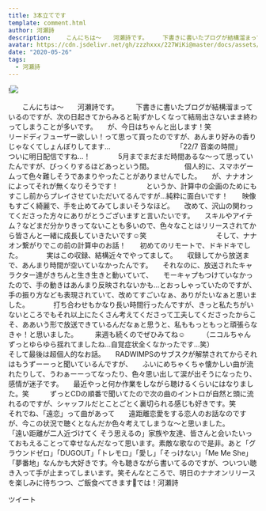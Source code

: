 ```yaml
---
title: 3本立てです
template: comment.html
author: 河瀬詩
description: 　　こんにちは〜　　河瀬詩です。　　　下書きに書いたブログが結構溜まっているのですが、次の日起きてからみると恥ずかしくなって結局出さないまま終わってしまうことが多いです。　　が、今日はちゃんと出し...
avatar: https://cdn.jsdelivr.net/gh/zzzhxxx/227WiKi@master/docs/assets/photo/avatar/uta.jpg
date: "2020-05-26"
tags:
  - 河瀬詩
---
```


!![](https://cdn.jsdelivr.net/gh/227WiKi/227WiKi-image@master/blog-image/uta-2020-05-26_1.jpg)


　　こんにちは〜　　河瀬詩です。　　　下書きに書いたブログが結構溜まっているのですが、次の日起きてからみると恥ずかしくなって結局出さないまま終わってしまうことが多いです。　　が、今日はちゃんと出します！笑　　　　　　リードディフューザー欲しい！って思って買ったのですが、あんまり好みの香りじゃなくてしょんぼりしてます…　　　　　　　　　　「22/7 音楽の時間」　　ついに明日配信ですね…！　　　　5月までまだまだ時間あるな〜って思っていたんですが、びっくりするほどあっという間。　　　　　個人的に、スマホゲームって色々難しそうであまりやったことがありませんでした。　　が、ナナオンによってそれが無くなりそうです！　　　　というか、計算中の企画のためにもすこし前からプレイさせていただいてるんですが…純粋に面白いです！　　映像もすごく綺麗で、手を止めてみてしまいそうなほど。　　改めて、沢山の関わってくださった方々にありがとうございますと言いたいです。　　スキルやアイテム？などまだ分かりきってないことも多いので、色々なことはリリースされてから皆さんと一緒に成長していきたいです☺︎笑　　　　　　　　　　そして、ナナオン繋がりでこの前の計算中のお話！　　初めてのリモートで、ドキドキでした。　　　　実はこの収録、結構近々でやってまして。　　収録してから放送まで、あんまり時間が空いていなかったんです。　　それなのに、放送されたキャラクター達がきちんと生き生きと動いていて、　　モーキャプもつけていなかったので、手の動きはあんまり反映されないかも…とおっしゃっていたのですが、手の振り方なども表現されていて、改めてすごいなぁ、ありがたいなぁと思いました。　　　　打ち合わせもかなり長い時間行ったんですが、きっと私たちがいないところでもそれ以上にたくさん考えてくださって工夫してくださったからこそ、ああいう形で放送できているんだなぁと思うと、私ももっともっと頑張らなきゃ！と思いました。　　　来週も続くのでぜひみてね☺️　　　（ニコルちゃんずっとゆらゆら揺れてましたね…自覚症状全くなかったです…笑）　　　　　　　　　　　　そして最後は超個人的なお話。　　RADWIMPSのサブスクが解禁されてからそれはもうずーーっと聞いているんですが、　　ふいにめちゃくちゃ懐かしい曲が流れたりして、うわぁーーってなったり、色々思い出して涙が出そうになったり、感情が迷子です。　　最近やっと何か作業をしながら聴けるくらいにはなりました。笑　　　ずっとCDの順番で聞いてたので次の曲のイントロが自然と頭に流れるのですが、シャッフルだとことごとく裏切られる感じも好きです。笑　　　　　それでね、「遠恋」って曲があって　　遠距離恋愛をする恋人のお話なのですが、今この状況で聴くとなんだか色々考えてしまうな〜と思いました。　　　　「遠い距離が二人近づけてく そう思えるの」家族や友達、皆さんと会いたいっておもえることって幸せなんだなって思います。素敵な歌なので是非。あと「グラウンドゼロ」「DUGOUT」「トレモロ」「愛し」「そっけない」「Me Me She」「夢番地」なんかも大好きです。今も聴きながら書いてるのですが、ついつい聴き入って手が止まってしまいます。笑そんなところで、明日のナナオンリリースを楽しみに待ちつつ、ご飯食べてきます🍚では！河瀬詩　　　　　　　　


ツイート



